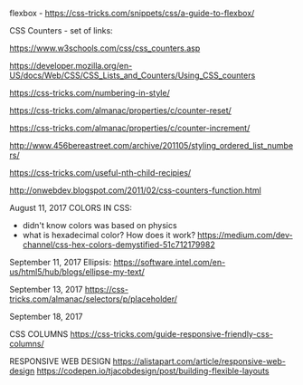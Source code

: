 flexbox - https://css-tricks.com/snippets/css/a-guide-to-flexbox/


CSS Counters - set of links:

https://www.w3schools.com/css/css_counters.asp

https://developer.mozilla.org/en-US/docs/Web/CSS/CSS_Lists_and_Counters/Using_CSS_counters

https://css-tricks.com/numbering-in-style/

https://css-tricks.com/almanac/properties/c/counter-reset/

https://css-tricks.com/almanac/properties/c/counter-increment/

http://www.456bereastreet.com/archive/201105/styling_ordered_list_numbers/

https://css-tricks.com/useful-nth-child-recipies/

http://onwebdev.blogspot.com/2011/02/css-counters-function.html


August 11, 2017
COLORS IN CSS:

* didn't know colors was based on physics
* what is hexadecimal color? How does it work?
https://medium.com/dev-channel/css-hex-colors-demystified-51c712179982

September 11, 2017
Ellipsis:
https://software.intel.com/en-us/html5/hub/blogs/ellipse-my-text/


September 13, 2017
https://css-tricks.com/almanac/selectors/p/placeholder/

September 18, 2017

CSS COLUMNS
https://css-tricks.com/guide-responsive-friendly-css-columns/

RESPONSIVE WEB DESIGN
https://alistapart.com/article/responsive-web-design
https://codepen.io/tjacobdesign/post/building-flexible-layouts
